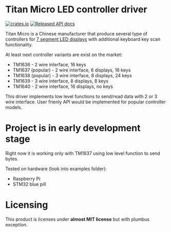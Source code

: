 # Titan Micro LED controller driver
[![crates.io](https://img.shields.io/crates/v/tmledkey-hal-drv.svg)](https://crates.io/crates/tmledkey-hal-drv)
[![Released API docs](https://docs.rs/tmledkey-hal-drv/badge.svg)](https://docs.rs/tmledkey-hal-drv)

Titan Micro is a Chinese manufacturer that produce several type of controllers for [7 segment LED displays](https://en.wikipedia.org/wiki/Seven-SEG_display) with additional keyboard key scan functionality.

At least next controller variants are exist on the market:
 * TM1636 - 2 wire interface, 16 keys 
 * TM1637 (popular) - 2 wire interface, 6 displays, 16 keys
 * TM1638 (popular) - 3 wire interface, 8 displays, 24 keys
 * TM1639 - 3 wire interface, 8 displays, 8 keys 
 * TM1640 - 2 wire interface, 16 displays, no keys

This driver implements low level functions to send/read data with 2 or 3 wire interface.
User frienly API would be implemented for popular controller models.


# Project is in early development stage

Right now it is working only with TM1637 using low level function to send bytes.

Tested on hardware (look into examples folder):
 * Raspberry Pi
 * STM32 blue pill


# Licensing
This product is licenses under **almost MIT license** but with plumbus exception.

